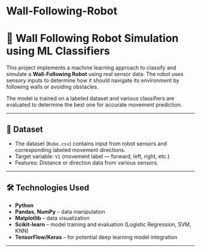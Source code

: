 # Wall-Following-Robot
# 🤖 Wall Following Robot Simulation using ML Classifiers

This project implements a machine learning approach to classify and simulate a **Wall-Following Robot** using real sensor data. The robot uses sensory inputs to determine how it should navigate its environment by following walls or avoiding obstacles.

The model is trained on a labeled dataset and various classifiers are evaluated to determine the best one for accurate movement prediction.

---

## 📂 Dataset

- The dataset (`Robo.csv`) contains input from robot sensors and corresponding labeled movement directions.
- Target variable: `V1` (movement label — forward, left, right, etc.)
- Features: Distance or direction data from various sensors.

---

## 🛠️ Technologies Used

- **Python**
- **Pandas**, **NumPy** – data manipulation
- **Matplotlib** – data visualization
- **Scikit-learn** – model training and evaluation (Logistic Regression, SVM, KNN)
- **TensorFlow/Keras** – for potential deep learning model integration

---

